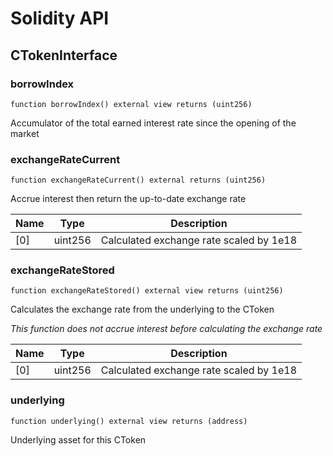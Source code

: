 # Solidity API

## CTokenInterface

### borrowIndex

```solidity
function borrowIndex() external view returns (uint256)
```

Accumulator of the total earned interest rate since the opening of the market

### exchangeRateCurrent

```solidity
function exchangeRateCurrent() external returns (uint256)
```

Accrue interest then return the up-to-date exchange rate

| Name | Type | Description |
| ---- | ---- | ----------- |
| [0] | uint256 | Calculated exchange rate scaled by 1e18 |

### exchangeRateStored

```solidity
function exchangeRateStored() external view returns (uint256)
```

Calculates the exchange rate from the underlying to the CToken

_This function does not accrue interest before calculating the exchange rate_

| Name | Type | Description |
| ---- | ---- | ----------- |
| [0] | uint256 | Calculated exchange rate scaled by 1e18 |

### underlying

```solidity
function underlying() external view returns (address)
```

Underlying asset for this CToken

